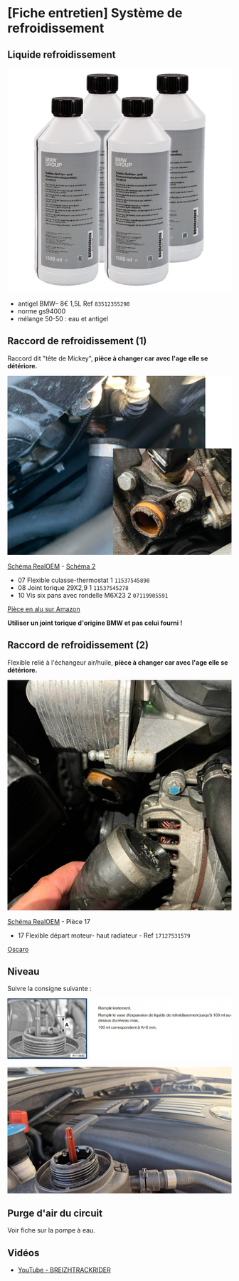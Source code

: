 # [Fiche entretien] Système de refroidissement

## Liquide refroidissement

![antigel](../images/LDR/antigel.jpg)

- antigel BMW– 8€ 1,5L Ref `83512355290`
- norme gs94000
- mélange 50-50 : eau et antigel

## Raccord de refroidissement (1)

Raccord dit "tête de Mickey", **pièce à changer car avec l'age elle se détériore.**

![mickey](../images/LDR/mickey_casse.jpg)

[Schéma RealOEM](https://www.realoem.com/bmw/fr/showparts?id=UF91-EUR---E87-BMW-130i&diagId=11_3755) - [Schéma 2](https://www.realoem.com/bmw/fr/showparts?id=UF91-EUR---E87-BMW-130i&diagId=11_3755)

- 07 Flexible culasse-thermostat 1 `11537545890`
- 08 Joint torique 29X2,9 1 `11537545278`
- 10 Vis six pans avec rondelle M6X23  2 `07119905591`

[Pièce en alu sur Amazon](https://www.amazon.fr/gp/product/B07K7KHLVR/ref=ppx_yo_dt_b_asin_title_o09_s00?ie=UTF8&psc=1)

**Utiliser un joint torique d'origine BMW et pas celui fourni !**

## Raccord de refroidissement (2)

Flexible relié à l'échangeur air/huile, **pièce à changer car avec l'age elle se détériore.**

![Flexible](../images/LDR/flexible_casse.jpg)

[Schéma RealOEM](https://www.realoem.com/bmw/fr/showparts?id=UF91-EUR---E87-BMW-130i&diagId=17_0699#17127531579) - Pièce 17

- 17 Flexible départ moteur- haut radiateur - Ref `17127531579`

[Oscaro](https://www.oscaro.com/fr/search?q=17127531579)

## Niveau

Suivre la consigne suivante :

![LDR](../images/LDR/niveau_LDR_TIS.jpg)

![LDR](../images/LDR/niveau_LDR_reel.jpg)

## Purge d'air du circuit

Voir fiche sur la pompe à eau.

## Vidéos

- [YouTube - BREIZHTRACKRIDER](https://www.youtube.com/watch?v=ARHfLJsCC9w&t=89s&ab_channel=BREIZHTRACKRIDER)
